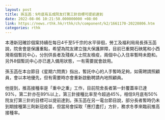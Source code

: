 ```yaml
---
layout: post
title: 孫玉菡：9月底有五成院友打第三針目標可提前達到
date: 2022-08-06 10:21:50.000000000 +08:00
link: https://news.rthk.hk/rthk/ch/component/k2/1661170-20220806.htm
categories: rthk
---
```


本港新冠確診個案持續在每日4千至5千宗的水平徘徊，勞工及福利局局長孫玉菡說，院舍會是保護重點，希望為院友建立強大保護屏障，目前已重開石硤尾和小西灣兩個暫託中心，分別供長者及殘疾人士院友檢疫，兩個中心入住率暫時未飽和。另外8個暫託中心亦已進入備用狀態，一有需要就會啟用。

孫玉菡在本台節目《星期六問責》指出，暫託中心的人手暫時足夠，如需聘請照顧員，會以本地優先，但有需要時亦會重新啟動聘請內地照顧員。

他提到，推高接種率是「重中之重」工作，目前院舍長者第一針覆蓋率已達93%，第二針亦在89%以上，第三針接種比率至今超過45%，相信9月底有50%院友打第三針的目標可以提前達到。孫玉菡在另一電台節目說，部分長者暫時仍未到期接種第三劑新冠疫苗，但當局會採取「應打盡打」方針，務求冬季來臨前推高接種率。
